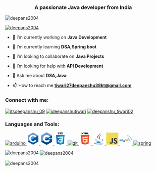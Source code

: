 <h3 align="center">A passionate Java developer from India</h3>

<p align="left"> <img src="https://komarev.com/ghpvc/?username=deepans2004&label=Profile%20views&color=0e75b6&style=flat" alt="deepans2004" /> </p>

<p align="left"> <a href="https://github.com/ryo-ma/github-profile-trophy"><img src="https://github-profile-trophy.vercel.app/?username=deepans2004" alt="deepans2004" /></a> </p>

- 🔭 I’m currently working on **Java Development**

- 🌱 I’m currently learning **DSA,Spring boot**

- 👯 I’m looking to collaborate on **Java Projects**

- 🤝 I’m looking for help with **API Development**

- 💬 Ask me about **DSA,Java**

- 📫 How to reach me **tiwari27deepanshu38kt@gmail.com**

<h3 align="left">Connect with me:</h3>
<p align="left">
<a href="https://twitter.com/itsdeepanshu_09" target="blank"><img align="center" src="https://raw.githubusercontent.com/rahuldkjain/github-profile-readme-generator/master/src/images/icons/Social/twitter.svg" alt="itsdeepanshu_09" height="30" width="40" /></a>
<a href="https://instagram.com/ideepanshutiwari" target="blank"><img align="center" src="https://raw.githubusercontent.com/rahuldkjain/github-profile-readme-generator/master/src/images/icons/Social/instagram.svg" alt="ideepanshutiwari" height="30" width="40" /></a>
<a href="https://www.istockphoto.com/photo/business-deal-ceo-gm613012650-105699799" target="blank"><img align="center" src="https://raw.githubusercontent.com/rahuldkjain/github-profile-readme-generator/master/src/images/icons/Social/leet-code.svg" alt="deepanshu_tiwari02" height="30" width="40" /></a>
</p>

<h3 align="left">Languages and Tools:</h3>
<p align="left"> <a href="https://www.arduino.cc/" target="_blank" rel="noreferrer"> <img src="https://cdn.worldvectorlogo.com/logos/arduino-1.svg" alt="arduino" width="40" height="40"/> </a> <a href="https://www.cprogramming.com/" target="_blank" rel="noreferrer"> <img src="https://raw.githubusercontent.com/devicons/devicon/master/icons/c/c-original.svg" alt="c" width="40" height="40"/> </a> <a href="https://www.w3schools.com/cpp/" target="_blank" rel="noreferrer"> <img src="https://raw.githubusercontent.com/devicons/devicon/master/icons/cplusplus/cplusplus-original.svg" alt="cplusplus" width="40" height="40"/> </a> <a href="https://www.w3schools.com/css/" target="_blank" rel="noreferrer"> <img src="https://raw.githubusercontent.com/devicons/devicon/master/icons/css3/css3-original-wordmark.svg" alt="css3" width="40" height="40"/> </a> <a href="https://git-scm.com/" target="_blank" rel="noreferrer"> <img src="https://www.vectorlogo.zone/logos/git-scm/git-scm-icon.svg" alt="git" width="40" height="40"/> </a> <a href="https://www.w3.org/html/" target="_blank" rel="noreferrer"> <img src="https://raw.githubusercontent.com/devicons/devicon/master/icons/html5/html5-original-wordmark.svg" alt="html5" width="40" height="40"/> </a> <a href="https://www.java.com" target="_blank" rel="noreferrer"> <img src="https://raw.githubusercontent.com/devicons/devicon/master/icons/java/java-original.svg" alt="java" width="40" height="40"/> </a> <a href="https://developer.mozilla.org/en-US/docs/Web/JavaScript" target="_blank" rel="noreferrer"> <img src="https://raw.githubusercontent.com/devicons/devicon/master/icons/javascript/javascript-original.svg" alt="javascript" width="40" height="40"/> </a> <a href="https://www.mysql.com/" target="_blank" rel="noreferrer"> <img src="https://raw.githubusercontent.com/devicons/devicon/master/icons/mysql/mysql-original-wordmark.svg" alt="mysql" width="40" height="40"/> </a> <a href="https://spring.io/" target="_blank" rel="noreferrer"> <img src="https://www.vectorlogo.zone/logos/springio/springio-icon.svg" alt="spring" width="40" height="40"/> </a> </p>

<p><img align="left" src="https://github-readme-stats.vercel.app/api/top-langs?username=deepans2004&show_icons=true&locale=en&layout=compact" alt="deepans2004" /></p>

<p>&nbsp;<img align="center" src="https://github-readme-stats.vercel.app/api?username=deepans2004&show_icons=true&locale=en" alt="deepans2004" /></p>

<p><img align="center" src="https://github-readme-streak-stats.herokuapp.com/?user=deepans2004&" alt="deepans2004" /></p>
